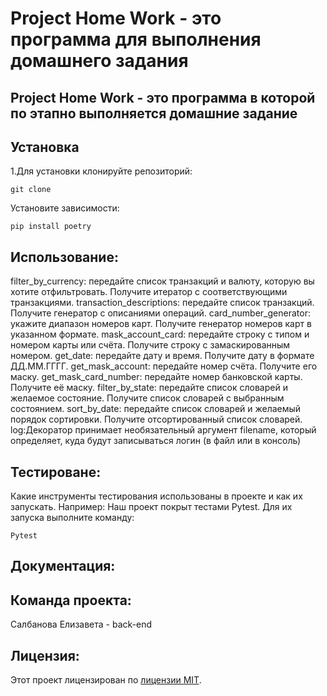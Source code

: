 # Project Home Work - это программа для выполнения домашнего задания

## Project Home Work - это программа в которой по этапно выполняется домашние задание 

## Установка
1.Для установки клонируйте репозиторий:
```
git clone
```
Установите зависимости:
```
pip install poetry
```

## Использование:
filter_by_currency: передайте список транзакций и валюту, которую вы хотите отфильтровать. Получите итератор с соответствующими транзакциями.
transaction_descriptions: передайте список транзакций. Получите генератор с описаниями операций.
card_number_generator: укажите диапазон номеров карт. Получите генератор номеров карт в указанном формате.
mask_account_card: передайте строку с типом и номером карты или счёта. Получите строку с замаскированным номером.
get_date: передайте дату и время. Получите дату в формате ДД.ММ.ГГГГ.
get_mask_account: передайте номер счёта. Получите его маску.
get_mask_card_number: передайте номер банковской карты. Получите её маску.
filter_by_state: передайте список словарей и желаемое состояние. Получите список словарей с выбранным состоянием.
sort_by_date: передайте список словарей и желаемый порядок сортировки. Получите отсортированный список словарей.
log:Декоратор принимает необязательный аргумент filename, который определяет, куда будут записываться логин
(в файл или в консоль)
## Тестироване:
Какие инструменты тестирования использованы в проекте и как их запускать. Например:
Наш проект покрыт тестами Pytest. Для их запуска выполните команду:
```
Pytest
```

## Документация:

## Команда проекта:
Салбанова Елизавета - back-end 

## Лицензия:
Этот проект лицензирован по [лицензии MIT](LICENSE).
